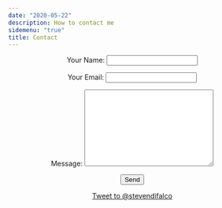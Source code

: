 ```yaml
---
date: "2020-05-22"
description: How to contact me
sidemenu: "true"
title: Contact
---
```

<center>
<form name="contact" method="POST" data-netlify="true">
  <p>
    <label>Your Name: <input type="text" name="name" /></label>   
  </p>
  <p>
    <label>Your Email: <input type="email" name="email" /></label>
  </p>
  <p>
    <label>Message: <textarea name="message" rows="10" cols="30"></textarea></label>
  </p>
  <p>
    <button type="submit">Send</button>
  </p>
</form>

<a href="https://twitter.com/intent/tweet?screen_name=stevendifalco&ref_src=twsrc%5Etfw" class="twitter-mention-button" data-show-count="false">Tweet to @stevendifalco</a><script async src="https://platform.twitter.com/widgets.js" charset="utf-8"></script>
</center>

